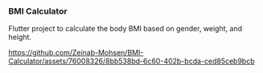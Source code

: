 ### BMI Calculator

Flutter project to calculate the body BMI based on gender, weight, and height.


https://github.com/Zeinab-Mohsen/BMI-Calculator/assets/76008326/8bb538bd-6c60-402b-bcda-ced85ceb9bcb

